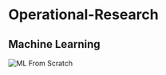 # Operational-Research

## Machine Learning 
![ML From Scratch](https://github.com/avelin0/ML-From-Scratch)
